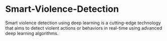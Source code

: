 # Smart-Violence-Detection
Smart violence detection using deep learning is a cutting-edge technology that aims to detect violent actions or behaviors in real-time using advanced deep learning algorithms.
